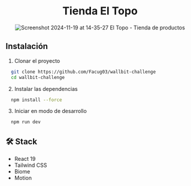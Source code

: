 <div align="center">
  
# Tienda El Topo

![Screenshot 2024-11-19 at 14-35-27 El Topo - Tienda de productos](https://github.com/user-attachments/assets/f37579c0-6b43-450d-b3ad-0afd183888c9)

</div>


## Instalación

1. Clonar el proyecto

```bash
  git clone https://github.com/Facug03/wallbit-challenge
  cd wallbit-challenge
```


2. Instalar las dependencias

```bash
  npm install --force
```

3. Iniciar en modo de desarrollo

```bash
  npm run dev
```

## 🛠️ Stack

- React 19
- Tailwind CSS
- Biome
- Motion



